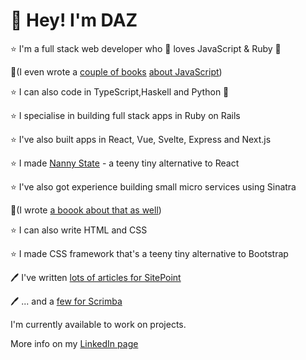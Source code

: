 # 👋 Hey! I'm DAZ

⭐ I'm a full stack web developer who 💜 loves JavaScript & Ruby 💚

📘(I even wrote a [couple of books](https://www.amazon.co.uk/JavaScript-Novice-Ninja-Darren-Jones-ebook/dp/B0C1556VYB/) [about JavaScript](https://www.amazon.co.uk/Learn-Code-JavaScript-Darren-Jones/dp/1925836401))

⭐ I can also code in TypeScript,Haskell and Python 🐍

⭐ I specialise in building full stack apps in Ruby on Rails

⭐ I've also built apps in React, Vue, Svelte, Express and Next.js

⭐ I made [Nanny State](https://github.com/daz4126/Nanny-State) - a teeny tiny alternative to React

⭐ I've also got experience building small micro services using Sinatra

📕(I wrote [a boook about that as well](https://www.amazon.co.uk/Jump-Start-Sinatra-Darren-Jones/dp/0987332147/))

⭐ I can also write HTML and CSS

⭐ I made CSS framework that's a teeny tiny alternative to Bootstrap

🖊 I've written [lots of articles for SitePoint](https://www.sitepoint.com/author/djones/)

🖊 ... and a [few for Scrimba](https://scrimba.com/articles/author/darren/)

I'm currently available to work on projects.

More info on my [LinkedIn page](https://www.linkedin.com/in/daz4126/)
